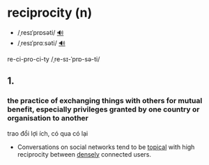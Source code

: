 # reciprocity (n)

- /ˌresɪˈprɒsəti/ [🔊](https://www.oxfordlearnersdictionaries.com/media/english/uk_pron/r/rec/recip/reciprocity__gb_1.mp3)
- /ˌresɪˈprɑːsəti/ [🔊](https://www.oxfordlearnersdictionaries.com/media/english/us_pron/r/rec/recip/reciprocity__us_1.mp3)

re-ci-pro-ci-ty /ˌre-sɪ-ˈprɒ-sə-ti/

## 1.

### the practice of exchanging things with others for mutual benefit, especially privileges granted by one country or organisation to another

trao đổi lợi ích, có qua có lại

- Conversations on social networks tend to be [topical](../t/topical-adj.md#connected-with-something-that-is-happening-or-of-interest-at-the-present-time) with high reciprocity between [densely](../d/densely-adv.md#in-a-way-that-contains-a-lot-of-people-things-plants-etc-with-little-space-between-them) connected users.